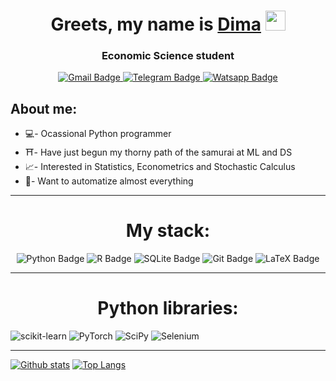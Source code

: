 <h1 align="center">Greets, my name is <a href="https://daniilshat.ru/" target="_blank">Dima</a> 
<img src="https://github.com/blackcater/blackcater/raw/main/images/Hi.gif" height="32"/></h1>

<h3 align="center">Economic Science student</h3>

<div id="badges" align="center">
  <a href="dimensionkernel@gmail.com">
    <img src="https://img.shields.io/badge/Gmail-D14836?style=for-the-badge&logo=gmail&logoColor=white" alt="Gmail Badge"/>
  </a>
  <a href="https://t.me/DIMensionKER">
    <img src="https://img.shields.io/badge/Telegram-2CA5E0?style=for-the-badge&logo=telegram&logoColor=white" alt="Telegram Badge"/>
  </a>
  <a href="https://wa.me/79131516612?text=%D0%9F%D1%80%D0%B8%D0%B2%D0%B5%D1%82!%20%F0%9F%91%8B">
    <img src="https://img.shields.io/badge/WhatsApp-25D366?style=for-the-badge&logo=whatsapp&logoColor=white" alt="Watsapp Badge"/>
  </a>
</div>

## About me:

* 💻- Ocassional Python programmer
* ⛩️- Have just begun my thorny path of the samurai at ML and DS
* 📈- Interested in Statistics, Econometrics and Stochastic Calculus
* 🤖- Want to automatize almost everything

------

<h1 align="center">My stack:</h1> 

<div id="badges" align="center">
  <img src="https://img.shields.io/badge/python-3670A0?style=for-the-badge&logo=python&logoColor=ffdd54" alt="Python Badge"/>
  <img src="https://img.shields.io/badge/r-%23276DC3.svg?style=for-the-badge&logo=r&logoColor=white" alt="R Badge"/>
  <img src="https://img.shields.io/badge/sqlite-%2307405e.svg?style=for-the-badge&logo=sqlite&logoColor=white" alt="SQLite Badge"/>
  <img src="https://img.shields.io/badge/git-%23F05033.svg?style=for-the-badge&logo=git&logoColor=white" alt="Git Badge"/>
  <img src="https://img.shields.io/badge/latex-%23008080.svg?style=for-the-badge&logo=latex&logoColor=white" alt="LaTeX Badge"/>
</div>


------

<h1 align="center">Python libraries:</h1> 

![scikit-learn](https://img.shields.io/badge/scikit--learn-%23F7931E.svg?style=for-the-badge&logo=scikit-learn&logoColor=white)
![PyTorch](https://img.shields.io/badge/PyTorch-%23EE4C2C.svg?style=for-the-badge&logo=PyTorch&logoColor=white)
![SciPy](https://img.shields.io/badge/SciPy-%230C55A5.svg?style=for-the-badge&logo=scipy&logoColor=%white)
![Selenium](https://img.shields.io/badge/-selenium-%43B02A?style=for-the-badge&logo=selenium&logoColor=white)


------


[![Github stats](https://github-readme-stats.vercel.app/api?username=123123&show_icons=true&include_all_commits=true)](https://github.com/123123/github-readme-stats)
[![Top Langs](https://github-readme-stats.vercel.app/api/top-langs/?username=123123&layout=compact)](https://github.com/123123/github-readme-stats)
